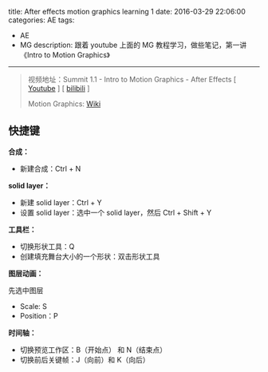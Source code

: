 title: After effects motion graphics learning 1
date: 2016-03-29 22:06:00
categories: AE
tags: 
- AE
- MG
description: 跟着 youtube 上面的 MG 教程学习，做些笔记，第一讲《Intro to Motion Graphics》 
---


> 视频地址：Summit 1.1 - Intro to Motion Graphics - After Effects [ [Youtube](https://www.youtube.com/watch?v=Mtv8QptWNbg) ] [	[bilibili](http://www.bilibili.com/video/av1872147/index_2.html) ]
> 
> Motion Graphics: [Wiki](https://en.wikipedia.org/wiki/Motion_graphics)

## 快捷键

**合成：**

- 新建合成：Ctrl + N

**solid layer：**

- 新建 solid layer：Ctrl + Y
- 设置 solid layer：选中一个 solid layer，然后 Ctrl + Shift + Y

**工具栏：**

- 切换形状工具：Q
- 创建填充舞台大小的一个形状：双击形状工具


**图层动画：**

先选中图层

- Scale: S
- Position：P

**时间轴：**

- 切换预览工作区：B（开始点） 和 N（结束点）
- 切换前后关键帧：J（向前）和 K（向后）
